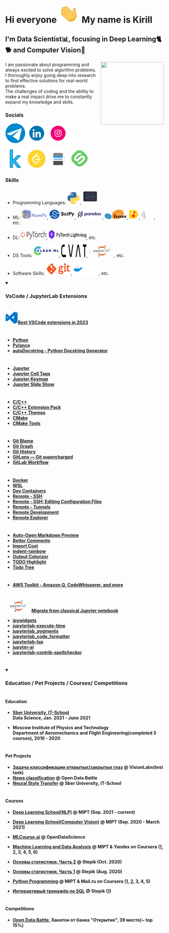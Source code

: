 Hi everyone ![](./preview/hello_small.gif)
My name is Kirill
=============================================================================================================================

I'm Data Scientist📊, focusing in Deep Learning🐈🐕 and Computer Vision👀
--------------


<img align="right" width="200" height="200" src="./preview/learning_day_and_night.gif"></a>

I am passionate about programming and always excited to solve algorithm problems.\
I thoroughly enjoy going deep into research to find effective solutions for real-world problems.\
The challenges of coding and the ability to make a real impact drive me to constantly expand my knowledge and skills.


### Socials

<p align="left">

<a href="https://t.me/why_no_tt" target="_blank" rel="noreferrer"><img src="./sociails/telegram/telegram.gif" width="64" height="64" /></a>
<a href="https://www.linkedin.com/in/kirill-ionkin/" target="_blank" rel="noreferrer"><img src="./sociails/linkedin/linkedin.gif" width="64" height="64" /></a>
<a href="https://www.instagram.com/ionkin_kirill/?utm_medium=copy_link" target="_blank" rel="noreferrer"><img src="./sociails/instagram/instagram.gif" width="64" height="64" /></a>

<a href="https://www.kaggle.com/kirillionkin" target="_blank" rel="noreferrer"><img src="./sociails/ds_socials/kaggle2.png" width="64" height="64" /></a>
<a href="https://leetcode.com/kirill-ionkin/" target="_blank" rel="noreferrer"><img src="./sociails/ds_socials/leetcode.gif" width="64" height="64" /></a>
<a href="https://www.coursera.org/user/f15336edc3dd8b084933102211e6c15c" target="_blank" rel="noreferrer"><img src="./sociails/education_socials/coursera.gif" width="64" height="64" /></a>
<a href="https://stepik.org/users/21579653" target="_blank" rel="noreferrer"><img src="./sociails/education_socials/stepik.png" width="64" height="64" /></a>

</p>


### Skills
* Programming Languages: 
<a href="https://www.python.org/"><img src="./skills/PL/python.gif" width="40" height="40"/></a>,
<a href="https://en.cppreference.com/w/"><img src="./skills/PL/c_plu_plus.gif" width="50" height="50"/></a>

* ML:
<a href="https://numpy.org/"><img src="./skills/DS_skills/NumPy_logo.png" width="80" height="30"/></a>,
<a href="https://scipy.org/"><img src="./skills/DS_skills/scipy_logo.png" width="80" height="30"/></a>,
<a href="https://pandas.pydata.org/"><img src="./skills/DS_skills/Pandas_logo.svg.png" width="80" height="30"/></a>,
<a href="https://scikit-learn.org/stable/"><img src="./skills/DS_skills/scikit_learn_logo_v2.png" width="70" height="30"/></a>,
<a href="https://catboost.ai/"><img src="./skills/DS_skills/CatBoostLogo_v2.png" width="30" height="30"/></a>,
<a href="https://www.mysql.com/"><img src="./skills/DS_skills/SQL.gif" width="40" height="30"/></a>,
etc. 

* DL: 
<a href="https://pytorch.org/"><img src="./skills/DS_skills/Pytorch_logo.png" width="80" height="25"/></a>,
<a href="https://lightning.ai/"><img src="./skills/DS_skills/Lightning_Logo.png" width="120" height="30"/></a>,
etc.

* DS Tools: 
<a href="https://clear.ml/docs/latest/"><img src="./skills/DS_skills/ClearML_static_logo.png" width="80" height="40"/></a>, 
<a href="https://www.cvat.ai/"><img src="./skills/DS_skills/cvat_static_logo.svg" width="80" height="40"/></a>, 
<a href="https://jupyterlab.readthedocs.io/en/latest/getting_started/overview.html"><img src="./skills/DS_skills/jupyterlab_static_logo.png" width="80" height="40"/></a>, 
etc.

* Software Skills: 
<a href="https://git-scm.com/"><img src="./skills/Software_skills/git.gif" width="80" height="40"/></a>, 
<a href="https://git-scm.com/"><img src="./skills/Software_skills/logo-docker.gif" width="80" height="40"/></a>, 
etc.


<details open="">
<summary><h3 align="left"><strong>VsCode / JupyterLab Extensions </h3></summary>

# 
<a href="https://code.visualstudio.com/"><img src="./skills/IDE/VsCode.gif" width="40" height="40"/></a>[Best VSCode extensions in 2023](https://www.youtube.com/watch?v=DNf6Bu7z4vw&list=PLGIi8ycpv5RD0s1pe9B10lL7K7UkD3KAG&index=3&t=4s)

#
- [Python](https://marketplace.visualstudio.com/items?itemName=ms-python.python)
- [Pylance](https://marketplace.visualstudio.com/items?itemName=ms-python.vscode-pylance)
- [autoDocstring - Python Docstring Generator](https://marketplace.visualstudio.com/items?itemName=njpwerner.autodocstring)

#
- [Jupyter](https://marketplace.visualstudio.com/items?itemName=ms-toolsai.jupyter )
- [Jupyter Cell Tags](https://marketplace.visualstudio.com/items?itemName=ms-toolsai.vscode-jupyter-cell-tags)
- [Jupyter Keymap](https://marketplace.visualstudio.com/items?itemName=ms-toolsai.jupyter-keymap)
- [Jupyter Slide Show](https://marketplace.visualstudio.com/items?itemName=ms-toolsai.vscode-jupyter-slideshow)

# 
- [C/C++](https://marketplace.visualstudio.com/items?itemName=ms-vscode.cpptools)
- [C/C++ Extension Pack](https://marketplace.visualstudio.com/items?itemName=ms-vscode.cpptools-extension-pack)
- [C/C++ Themes](https://marketplace.visualstudio.com/items?itemName=ms-vscode.cpptools-themes)
- [CMake](https://marketplace.visualstudio.com/items?itemName=twxs.cmake)
- [CMake Tools](https://marketplace.visualstudio.com/items?itemName=ms-vscode.cmake-tools)

# 
- [Git Blame](https://marketplace.visualstudio.com/items?itemName=waderyan.gitblame)
- [Git Graph](https://marketplace.visualstudio.com/items?itemName=mhutchie.git-graph)
- [Git History](https://marketplace.visualstudio.com/items?itemName=donjayamanne.githistory)
- [GitLens — Git supercharged](https://marketplace.visualstudio.com/items?itemName=eamodio.gitlens)
- [GitLab Workflow](https://marketplace.visualstudio.com/items?itemName=GitLab.gitlab-workflow)

#
- [Docker](https://marketplace.visualstudio.com/items?itemName=ms-azuretools.vscode-docker)
- [WSL](https://marketplace.visualstudio.com/items?itemName=ms-vscode-remote.remote-wsl)
- [Dev Containers](https://marketplace.visualstudio.com/items?itemName=ms-vscode-remote.remote-containers)
- [Remote - SSH](https://marketplace.visualstudio.com/items?itemName=ms-vscode-remote.remote-ssh)
- [Remote - SSH: Editing Configuration Files](https://marketplace.visualstudio.com/items?itemName=ms-vscode-remote.remote-ssh-edit)
- [Remote - Tunnels](https://marketplace.visualstudio.com/items?itemName=ms-vscode.remote-server)
- [Remote Development](https://marketplace.visualstudio.com/items?itemName=ms-vscode-remote.vscode-remote-extensionpack)
- [Remote Explorer](https://marketplace.visualstudio.com/items?itemName=ms-vscode.remote-explorer)

# 



- [Auto-Open Markdown Preview](https://marketplace.visualstudio.com/items?itemName=hnw.vscode-auto-open-markdown-preview)
- [Better Comments](https://marketplace.visualstudio.com/items?itemName=aaron-bond.better-comments)
- [Import Cost](https://marketplace.visualstudio.com/items?itemName=wix.vscode-import-cost)
- [indent-rainbow](https://marketplace.visualstudio.com/items?itemName=oderwat.indent-rainbow)
- [Output Colorizer](https://marketplace.visualstudio.com/items?itemName=IBM.output-colorizer)
- [TODO Highlight](https://marketplace.visualstudio.com/items?itemName=wayou.vscode-todo-highlight)
- [Todo Tree](https://marketplace.visualstudio.com/items?itemName=Gruntfuggly.todo-tree)

#
- [AWS Toolkit - Amazon Q, CodeWhisperer, and more](https://marketplace.visualstudio.com/items?itemName=AmazonWebServices.aws-toolkit-vscode)

# 

<a href="https://jupyterlab.readthedocs.io/en/latest/getting_started/overview.html"><img src="./skills/DS_skills/jupyterlab_static_logo.png" width="80" height="40"/></a> [Migrate from classical Jupyter notebook](https://jupyterlab-contrib.github.io/migrate_from_classical.html)
- [ipywidgets](https://github.com/jupyter-widgets/ipywidgets)
- [jupyterlab-execute-time](https://github.com/deshaw/jupyterlab-execute-time)
- [jupyterlab_pygments](https://github.com/jupyterlab/jupyterlab_pygments)
- [jupyterlab_code_formatter](https://github.com/ryantam626/jupyterlab_code_formatter)
- [jupyterlab-lsp](https://github.com/jupyter-lsp/jupyterlab-lsp)
- [jupyter-ai](https://github.com/jupyterlab/jupyter-ai)
- [
jupyterlab-contrib-spellchecker](https://github.com/jupyterlab-contrib/spellchecker)

# 
</details>


<details open="">
<summary><h3 align="left"><strong>Education / Pet Projects / Courses/ Competitions </h3></summary>

#

#### Education
* **[Sber University, IT-School](https://github.com/kirill-ionkin/Ionkin-ds-school)**  
  Data Science, Jan. 2021 - June 2021

* **Moscow Institute of Physics and Technology**  
  Department of Aeromechanics and Flight Engineering(completed 3 courses), 2016 - 2020 

#

#### Pet Projects
* [Задача классификации открытых/закрытых глаз](https://github.com/kirill-ionkin/Test_tasks/tree/main/VisionLabs) @ VisionLabs(test task)
* [News classification](https://github.com/kirill-ionkin/OpenDataBattle/tree/main/News) @ Open Data Battle
* [Neural Style Transfer](https://github.com/kirill-ionkin/NST_Gatys) @ Sber University, IT-School

# 

#### Courses
* [Deep Learning School(NLP)](https://github.com/kirill-ionkin/Deep_Learning_School_part_2) @ MIPT (Sep. 2021 - current)
* [Deep Learning School(Computer Vision)](https://github.com/kirill-ionkin/Deep_Learning_School_part_1) @ MIPT (Sep. 2020 - March 2021)
* [MLCourse.ai](https://ods.ai/projects/mlcourse) @  OpenDataScience
* [Machine Learning and Data Analysis](https://www.coursera.org/specializations/machine-learning-data-analysis) @ MIPT & Yandex on Coursera ([1](https://www.coursera.org/account/accomplishments/verify/JJEWLND5TB53), 2, 3, 4, 5, 6)
* [Основы статистики. Часть 2](https://stepik.org/cert/790734) @ Stepik (Oct. 2020)
* [Основы статистики. Часть 1](https://stepik.org/cert/580082) @ Stepik (Aug. 2020)

* [Python Programming](https://www.coursera.org/specializations/programming-in-python) @ MIPT & Mail.ru on Coursera ([1](https://www.coursera.org/account/accomplishments/verify/ECWHUDS867SY), [2](https://www.coursera.org/account/accomplishments/verify/7TSG5GLTDR7G), 3, 4, 5)
* [Интерактивый тренажёр по SQL](https://stepik.org/course/63054/info) @ Stepik ([1](https://stepik.org/cert/1036234))

#

#### Competitions
* [Open Data  Battle.](https://github.com/kirill-ionkin/OpenDataBattle/tree/main/finall_1_task) Хакатон от банка "Открытие", 39 место(~ top 15%)

#

</details>